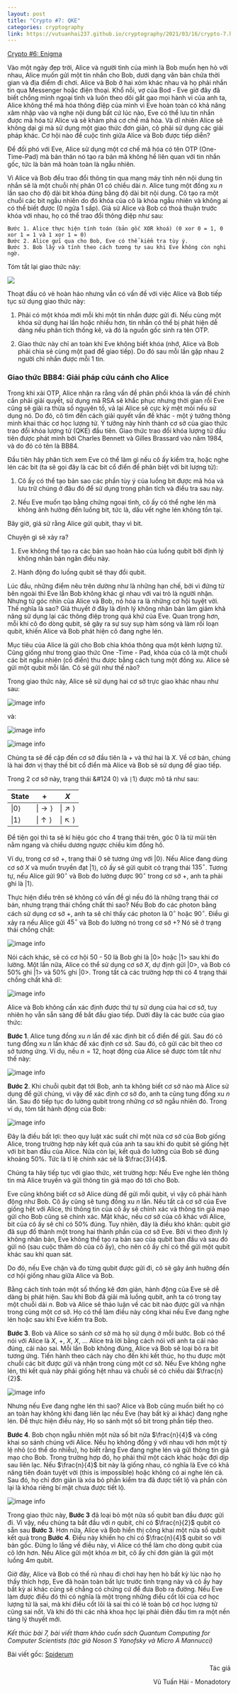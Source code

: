 ```yaml
---
layout: post
title: "Crypto #7: QKE"
categories: cryptography
link: https://vutuanhai237.github.io/cryptography/2021/03/16/crypto-7.html
---
```

[Crypto #6: Enigma](https://vutuanhai237.github.io/cryptography/2021/03/16/crypto-6.html)

Vào một ngày đẹp trời, Alice và người tình của mình là Bob muốn hẹn hò với nhau, Alice muốn gửi một tin nhắn cho Bob, dưới dạng văn bản chứa thời gian và địa điểm đi chơi. Alice và Bob ở hai xóm khác nhau và họ phải nhắn tin qua Messenger hoặc điện thoại. Khổ nỗi, vợ của Bod - Eve giờ đây đã biết chồng mình ngoại tình và luôn theo dõi gắt gao mọi hành vi của anh ta, Alice không thể mã hóa thông điệp của mình vì Eve hoàn toàn có khả năng xâm nhập vào và nghe nội dung bất cứ lúc nào, Eve có thể lưu tin nhắn được mã hóa từ Alice và sẽ khám phá cơ chế mã hóa. Và dĩ nhiên Alice sẽ không dại gì mà sử dụng một giao thức đơn giản, cô phải sử dụng các giải pháp khác. Cơ hội nào để cuộc tình giữa Alice và Bob được tiếp diễn?

Để đối phó với Eve, Alice sử dụng một cơ chế mã hóa có tên OTP (One-Time-Pad) mà bản thân nó tạo ra bản mã không hề liên quan với tin nhắn gốc, tức là bản mã hoàn toàn là ngẫu nhiên.

Vì Alice và Bob đều trao đổi thông tin qua mạng máy tính nên nội dung tin nhắn sẽ là một chuỗi nhị phân 01 có chiều dài $n$. Alice tung một đồng xu $n$ lần sao cho độ dài bit khóa đúng bằng độ dài bit nội dung. Cô tạo ra một chuỗi các bit ngẫu nhiên do đó khóa của cô là khóa ngẫu nhiên và không ai có thể biết được (0 ngửa 1 sấp). Giả sử Alice và Bob có thoả thuận trước khóa với nhau, họ có thể trao đổi thông điệp như sau:
```
Bước 1. Alice thực hiện tính toán (bản gốc XOR khoá) (0 xor 0 = 1, 0 xor 1 = 1 và 1 xor 1 = 0)
Bước 2. Alice gửi qua cho Bob, Eve có thể kiểm tra tùy ý.
Bước 3. Bob lấy và tính theo cách tương tự sau khi Eve không còn nghi ngờ.
```
Tóm tắt lại giao thức này:

![](https://s3-ap-southeast-1.amazonaws.com/images.spiderum.com/sp-images/39061d90ba8c11e89742f31402bd50d9.jpg)

Thoạt đầu có vẻ hoàn hảo nhưng vẫn có vấn đề với việc Alice và Bob tiếp tục sử dụng giao thức này:

1. Phải có một khóa mới mỗi khi một tin nhắn được gửi đi. Nếu cùng một khóa sử dụng hai lần hoặc nhiều hơn, tin nhắn có thể bị phát hiện dễ dàng nếu phân tích thống kê, và đó là nguồn gốc sinh ra tên OTP.

2. Giao thức này chỉ an toàn khi Eve không biết khóa (nhớ, Alice và Bob phải chia sẻ cùng một pad để giao tiếp). Do đó sau mỗi lần gặp nhau 2 người chỉ nhắn được mỗi 1 tin. 

### **Giao thức BB84: Giải pháp cứu cánh cho Alice**

Trong khi xài OTP, Alice nhận ra rằng vấn đề phân phối khóa là vấn đề chính cần phải giải quyết, sử dụng mã RSA sẽ khắc phục nhưng thời gian rồi Eve cũng sẽ giải ra thừa số nguyên tố, vả lại Alice sẽ cực kỳ mệt mỏi nếu sử dụng nó. Do đó, cô tìm đến cách giải quyết vấn đề khác - một ý tưởng thông minh khai thác cơ học lượng tử. Ý tưởng này hình thành cơ sở của giao thức trao đổi khóa lượng tử (QKE) đầu tiên. Giao thức trao đổi khóa lượng tử đầu tiên được phát minh bởi Charles Bennett và Gilles Brassard vào năm 1984, và do đó có tên là BB84.

Đầu tiên hãy phân tích xem Eve có thể làm gì nếu cô ấy kiểm tra, hoặc nghe lén các bit (ta sẽ gọi đây là các bit cổ điển để phân biệt với bit lượng tử):

1. Cô ấy có thể tạo bản sao các phần tùy ý của luồng bit được mã hóa và lưu trữ chúng ở đâu đó để sử dụng trong phân tích và điều tra sau này.

2. Nếu Eve muốn tạo bằng chứng ngoại tình, cô ấy có thể nghe lén mà không ảnh hưởng đến luồng bit, tức là, dấu vết nghe lén không tồn tại.

Bây giờ, giả sử rằng Alice gửi qubit, thay vì bit.
 
Chuyện gì sẽ xảy ra?

1. Eve không thể tạo ra các bản sao hoàn hảo của luồng qubit bởi định lý không nhân bản ngăn điều này.

2. Hành động đo luồng qubit sẽ thay đổi qubit.

Lúc đầu, những điểm nêu trên dường như là những hạn chế, bởi vì đứng từ bên ngoài thì Eve lẫn Bob không khác gì nhau với vai trò là người nhận. Nhưng từ góc nhìn của Alice và Bob, nó hóa ra là những cơ hội tuyệt vời. Thế nghĩa là sao? Giả thuyết ở đây là định lý không nhân bản làm giảm khả năng sử dụng lại các thông điệp trong quá khứ của Eve. Quan trọng hơn, mỗi khi cô đo dòng qubit, sẽ gây ra sự suy sụp hàm sóng và làm rối loạn qubit, khiến Alice và Bob phát hiện cô đang nghe lén.

Mục tiêu của Alice là gửi cho Bob chìa khóa thông qua một kênh lượng tử. Cũng giống như trong giao thức One -Time - Pad, khóa của cô là một chuỗi các bit ngẫu nhiên (cổ điển) thu được bằng cách tung một đồng xu. Alice sẽ gửi một qubit mỗi lần. Cô sẽ gửi như thế nào?

Trong giao thức này, Alice sẽ sử dụng hai cơ sở trực giao khác nhau như sau:

![image info](https://github.com/vutuanhai237/vutuanhai237.github.io/blob/master/assets/image/quantum-computing/1-6.png?raw=true)

và:

![image info](https://github.com/vutuanhai237/vutuanhai237.github.io/blob/master/assets/image/quantum-computing/1-7.png?raw=true)

![image info](https://github.com/vutuanhai237/vutuanhai237.github.io/blob/master/assets/image/quantum-computing/1-1.png?raw=true)

Chúng ta sẽ đề cập đến cơ sở đầu tiên là $+$ và thứ hai là $X$. Về cơ bản, chúng là hai đơn vị thay thế bit cổ điển mà Alice và Bob sẽ sử dụng để giao tiếp.

Trong 2 cơ sở này, trạng thái &#124 $0\rangle$ và <code>&#124;</code>$1\rangle$ được mô tả như sau:





|State|$+$|$X$|
|---|---|---|
|$\|0\rangle$|$\|\rightarrow\rangle$|$\|\nearrow\rangle$|
|$\|1\rangle$|$\|\uparrow \rangle$|$\|\nwarrow\rangle$|


Để tiện gọi thì ta sẽ kí hiệu góc cho 4 trạng thái trên, góc 0 là từ mũi tên nằm ngang và chiều dương ngược chiều kim đồng hồ.

Ví dụ, trong cơ sở $+$, trạng thái $0$ sẽ tương ứng với $|0\rangle$. Nếu Alice đang dùng cơ sở $X$ và muốn truyền đạt $|1\rangle$, cô ấy sẽ gửi qubit có trạng thái $135^{\circ}$. Tương tự, nếu Alice gửi $90^{\circ}$ và Bob đo lường được $90^{\circ}$ trong cơ sở $+$, anh ta phải ghi là $|1\rangle$.

Thực hiện điều trên sẽ không có vấn đề gì nếu đó là những trạng thái cơ bản, nhưng trạng thái chồng chất thì sao? Nếu Bob đo các photon bằng cách sử dụng cơ sở $+$, anh ta sẽ chỉ thấy các photon là $0^{\circ}$ hoặc $90^{\circ}$. Điều gì xảy ra nếu Alice gửi $45^{\circ}$ và Bob đo lường nó trong cơ sở $+$? Nó sẽ ở trạng thái chồng chất:

![image info](https://github.com/vutuanhai237/vutuanhai237.github.io/blob/master/assets/image/quantum-computing/1-8.png?raw=true)

Nói cách khác, sẽ có cơ hội 50 - 50 là Bob ghi là |0> hoặc |1> sau khi đo lường. Một lần nữa, Alice có thể sử dụng cơ sở $X$, dự định gửi |0>, và Bob có 50% ghi |1> và 50% ghi |0>. Trong tất cả các trường hợp thì có 4 trạng thái chồng chất khả dĩ:

![image info](https://github.com/vutuanhai237/vutuanhai237.github.io/blob/master/assets/image/quantum-computing/1-9.png?raw=true)

Alice và Bob không cần xác định được thứ tự sử dụng của hai cơ sở, tuy nhiên họ vẫn sẵn sàng để bắt đầu giao tiếp. Dưới đây là các bước của giao thức:

**Bước 1**. Alice tung đồng xu $n$ lần để xác định bit cổ điển để gửi. Sau đó cô tung đồng xu $n$ lần khác để xác định cơ sở. Sau đó, cô gửi các bit theo cơ sở tương ứng. Ví dụ, nếu $n=12$, hoạt động của Alice sẽ được tóm tắt như thế này:

![image info](https://github.com/vutuanhai237/vutuanhai237.github.io/blob/master/assets/image/quantum-computing/1-2.png?raw=true)

**Bước 2**. Khi chuỗi qubit đạt tới Bob, anh ta không biết cơ sở nào mà Alice sử dụng để gửi chúng, vì vậy để xác định cơ sở đo, anh ta cũng tung đồng xu $n$ lần. Sau đó tiếp tục đo lường qubit trong những cơ sở ngẫu nhiên đó. Trong ví dụ, tóm tắt hành động của Bob:

![image info](https://github.com/vutuanhai237/vutuanhai237.github.io/blob/master/assets/image/quantum-computing/1-3.png?raw=true)

Đây là điều bất lợi: theo quy luật xác suất chỉ một nửa cơ sở của Bob giống Alice, trong trường hợp này kết quả của anh ta sau khi đo qubit sẽ giống hệt với bit ban đầu của Alice. Nửa còn lại, kết quả đo lường của Bob sẽ đúng khoảng 50%. Tức là tỉ lệ chính xác sẽ là $\frac{3}{4}$.

Chúng ta hãy tiếp tục với giao thức, xét trường hợp: Nếu Eve nghe lén thông tin mà Alice truyền và gửi thông tin giả mạo đó tới cho Bob.

Eve cũng không biết cơ sở Alice dùng để gửi mỗi qubit, vì vậy cô phải hành động như Bob. Cô ấy cũng sẽ tung đồng xu $n$ lần. Nếu tất cả cơ sở của Eve giống hệt với Alice, thì thông tin của cô ấy sẽ chính xác và thông tin giả mạo gửi cho Bob cũng sẽ chính xác. Mặt khác, nếu cơ sở của cô khác với Alice, bit của cô ấy sẽ chỉ có 50% đúng. Tuy nhiên, đây là điều khó khăn: qubit giờ đã sụp đổ thành một trong hai thành phần của cơ sở Eve. Bởi vì theo định lý không nhân bản, Eve không thể tạo ra bản sao của qubit ban đầu và sau đó gửi nó (sau cuộc thăm dò của cô ấy), cho nên cô ấy chỉ có thể gửi một qubit khác sau khi quan sát. 

Do đó, nếu Eve chặn và đo từng qubit được gửi đi, cô sẽ gây ảnh hưởng đến cơ hội giống nhau giữa Alice và Bob.

Bằng cách tính toán một số thống kê đơn giản, hành động của Eve sẽ dễ dàng bị phát hiện. Sau khi Bob đã giải mã luồng qubit, anh ta có trong tay một chuỗi dài $n$. Bob và Alice sẽ thảo luận về các bit nào được gửi và nhận trong cùng một cơ sở. Họ có thể làm điều này công khai nếu Eve đang nghe lén hoặc sau khi Eve kiểm tra Bob.

**Bước 3**. Bob và Alice so sánh cơ sở mà họ sử dụng ở mỗi bước. Bob có thể nói với Alice là $X$, $+$, $X$, $X$, ... Alice trả lời bằng cách nói với anh ta cái nào đúng, cái nào sai. Mỗi lần Bob không đúng, Alice và Bob sẽ loại bỏ ra bit tương ứng. Tiến hành theo cách này cho đến khi kết thúc, họ thu được một chuỗi các bit được gửi và nhận trong cùng một cơ sở. Nếu Eve không nghe lén, thì kết quả này phải giống hệt nhau và chuỗi sẽ có chiều dài $\frac{n}{2}$.

![image info](https://github.com/vutuanhai237/vutuanhai237.github.io/blob/master/assets/image/quantum-computing/1-4.png?raw=true)

Nhưng nếu Eve đang nghe lén thì sao? Alice và Bob cũng muốn biết họ có an toàn hay không khi đang liên lạc nếu Eve (hay bất kỳ ai khác) đang nghe lén. Để thực hiện điều này, Họ so sánh một số bit trong phần tiếp theo.

**Bước 4**. Bob chọn ngẫu nhiên một nửa số bit nữa $\frac{n}{4}$ và công khai so sánh chúng với Alice. Nếu họ không đồng ý với nhau với hơn một tỷ lệ nhỏ (có thể do nhiễu), họ biết rằng Eve đang nghe lén và gửi thông tin giả mạo cho Bob. Trong trường hợp đó, họ phải thử một cách khác hoặc đợi dịp sau liên lạc. Nếu $\frac{n}{4}$ bit này là giống nhau, có nghĩa là Eve có khả năng tiên đoán tuyệt vời (this is impossible) hoặc không có ai nghe lén cả. Sau đó, họ chỉ đơn giản là xóa bỏ phần kiểm tra đã được tiết lộ và phần còn lại là khóa riêng bí mật chưa được tiết lộ.

![image info](https://github.com/vutuanhai237/vutuanhai237.github.io/blob/master/assets/image/quantum-computing/1-4.png?raw=true)

Trong giao thức này, **Bước 3** đã loại bỏ một nửa số qubit ban đầu được gửi đi. Vì vậy, nếu chúng ta bắt đầu với $n$ qubit, chỉ có $\frac{n}{2}$ qubit có sẵn sau **Bước 3**. Hơn nữa, Alice và Bob hiển thị công khai một nửa số qubit kết quả trong **Bước 4**. Điều này khiến họ chỉ có $\frac{n}{4}$ qubit so với bản gốc. Đừng lo lắng về điều này, vì Alice có thể làm cho dòng qubit của cô lớn hơn. Nếu Alice gửi một khóa $m$ bit, cô ấy chỉ đơn giản là gửi một luồng $4m$ qubit.

Giờ đây, Alice và Bob có thể rủ nhau đi chơi hay hẹn hò bất kỳ lúc nào họ thấy thích hợp, Eve đã hoàn toàn bất lực trước tình trạng này và cô ấy hay bất kỳ ai khác cũng sẽ chẳng có chứng cứ để đưa Bob ra đường. Nếu Eve làm được điều đó thì có nghĩa là một trọng những điều cốt lõi của cơ học lượng tử là sai, mà khi điều cốt lõi là sai thì có lẽ toàn bộ cơ học lượng tử cũng sai nốt. Và khi đó thì các nhà khoa học lại phải điên đầu tìm ra một nền tảng lý thuyết mới. 
 
*Kết thúc bài 7, bài viết tham khảo cuốn sách Quantum Computing for Computer Scientists (tác giả Noson S Yanofsky và Micro A Mannucci)*

Bài viết gốc: [Spiderum](https://spiderum.com/bai-dang/Co-Cach-Nao-De-Trao-Doi-Thu-Tinh-Ma-Khong-The-Bi-Doc-Trom-c4d)

<p style="text-align: right">Tác giả</p>

<p style="text-align: right;">
Vũ Tuấn Hải - Monadotory
</p>
